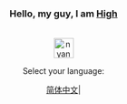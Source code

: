<div align="center">
<h3>Hello, my guy, I am <a href="https://highskyguy1.lovestoblog.com">High</a></h3><br>
<img src="https://static.wikia.nocookie.net/nyancat/images/b/b9/OriginalNyan.gif/revision/latest/thumbnail/width/360/height/360?cb=20221126212440" alt="nyan cat" 
  style="width: 35px; align: center;"/>
  <p>Select your language: </p>
  <a href="https://github.com/highidkhowtocallthislol/highidkhowtocallthislol/blob/main/README_CN.md">简体中文</a>|
</div>
